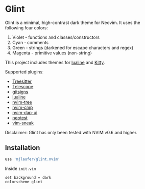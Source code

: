 # Glint

Glint is a minimal, high-contrast dark theme for Neovim. It uses the following four colors:

1. Violet - functions and classes/constructors
2. Cyan - comments
3. Green - strings (darkened for escape characters and regex)
4. Magenta - primitive values (non-string)

This project includes themes for [lualine](https://github.com/nvim-lualine/lualine.nvim) and [Kitty](https://sw.kovidgoyal.net/kitty/).

Supported plugins:

-   [Treesitter](https://github.com/nvim-treesitter/nvim-treesitter)
-   [Telescope](https://github.com/nvim-telescope/telescope.nvim)
-   [gitsigns](https://github.com/lewis6991/gitsigns.nvim)
-   [lualine](https://github.com/nvim-lualine/lualine.nvim)
-   [nvim-tree](https://github.com/kyazdani42/nvim-tree.lua)
-   [nvim-cmp](https://github.com/hrsh7th/nvim-cmp)
-   [nvim-dap-ui](https://github.com/rcarriga/nvim-dap-ui)
-   [neotest](https://github.com/nvim-neotest/neotest)
-   [vim-sneak](https://github.com/justinmk/vim-sneak)

Disclaimer: Glint has only been tested with NVIM v0.6 and higher.

## Installation

```lua
use 'mjlaufer/glint.nvim'
```

Inside `init.vim`

```vim
set background = dark
colorscheme glint
```
